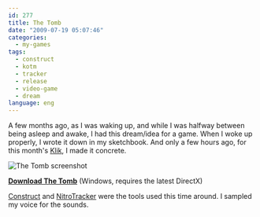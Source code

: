```yaml
---
id: 277
title: The Tomb
date: "2009-07-19 05:07:46"
categories:
  - my-games
tags:
  - construct
  - kotm
  - tracker
  - release
  - video-game
  - dream
language: eng
---
```


A few months ago, as I was waking up, and while I was halfway between being asleep and awake, I had this dream/idea for a game. When I woke up properly, I wrote it down in my sketchbook. And only a few hours ago, for this month's [Klik](/tag/kotm/), I made it concrete.

![The Tomb screenshot](/files/2009/07-the-tomb/tombscreen.png "The Tomb screenshot")

[**Download The Tomb**](//www.agj.cl/files/games/tomb.zip) (Windows, requires the latest DirectX)

[Construct](http://www.scirra.com/) and [NitroTracker](http://nitrotracker.tobw.net/) were the tools used this time around. I sampled my voice for the sounds.
